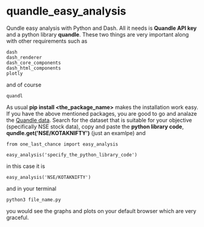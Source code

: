 # quandle_easy_analysis
Qundle easy analysis with Python and Dash. All it needs is __Quandle API key__ and a python library __quandle__. These two things are very important along with other requirements such as

```
dash
dash_renderer
dash_core_components
dash_html_components
plotly
```
and of course

```
quandl
```
As usual __pip install <the_package_name>__ makes the installation work easy. If you have the above mentioned packages, you are good to go and analaze the [Quandle data](https://www.quandl.com/). Search for the dataset that is suitable for your objective (specifically NSE stock data), copy and paste the __python library code__, __qundle.get('NSE/KOTAKNIFTY')__ (just an examlpe) and  

```
from one_last_chance import easy_analysis

easy_analysis('specify_the_python_library_code')
```
in this case it is
```
easy_analysis('NSE/KOTAKNIFTY')
```
and in your terminal
```
python3 file_name.py
```
you would see the graphs and plots on your default browser which are very graceful.
